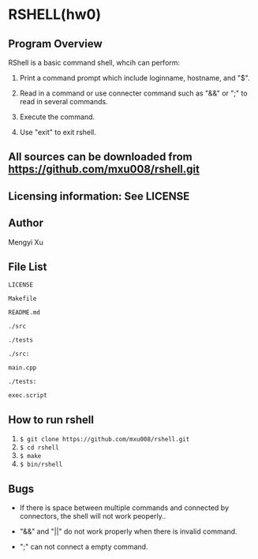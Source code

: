 RSHELL(hw0)
==========

Program Overview
---------
RShell is a basic command shell, whcih can perform:

1. Print a command prompt which include loginname, hostname, and "$".

2. Read in a command or use connecter command such as "&&" or ";" to read in several commands.

3. Execute the command.

4. Use "exit" to exit rshell.

All sources can be downloaded from https://github.com/mxu008/rshell.git
---

Licensing information: See LICENSE
---

Author 
----------
Mengyi Xu

File List
----------
```
LICENSE

Makefile

README.md

./src

./tests
```
```
./src:

main.cpp
```
```
./tests:

exec.script
```

How to run rshell 
----------

1. ```$ git clone https://github.com/mxu008/rshell.git``` 
2. ```$ cd rshell```
3. ```$ make```
4. ```$ bin/rshell```

Bugs
---------

* If there is space between multiple commands and connected by connectors, the shell will not work peoperly..

* "&&" and "||" do not work properly when there is invalid command.

* ";" can not connect a empty command.

 
